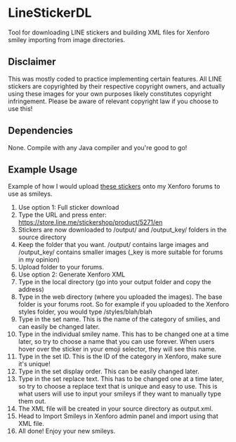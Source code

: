 # LineStickerDL
Tool for downloading LINE stickers and building XML files for Xenforo smiley importing from image directories.

## Disclaimer
This was mostly coded to practice implementing certain features. All LINE stickers are copyrighted by their respective copyright owners, and actually using these images for your own purposes likely constitutes copyright infringement. Please be aware of relevant copyright law if you choose to use this!

## Dependencies
None. Compile with any Java compiler and you're good to go!

## Example Usage
Example of how I would upload [these stickers](https://store.line.me/stickershop/product/5271/en) onto my Xenforo forums to use as smileys.

1. Use option 1: Full sticker download
2. Type the URL and press enter: https://store.line.me/stickershop/product/5271/en
3. Stickers are now downloaded to /output/ and /output_key/ folders in the source directory
4. Keep the folder that you want. /output/ contains large images and /output_key/ contains smaller images (_key is more suitable for forums in my opinion)
5. Upload folder to your forums.
6. Use option 2: Generate Xenforo XML
7. Type in the local directory (go into your output folder and copy the address)
8. Type in the web directory (where you uploaded the images). The base folder is your forums root. So for example if you uploaded to the Xenforo styles folder, you would type /styles/blah/blah
9. Type in the set name. This is the name of the category of smilies, and can easily be changed later.
10. Type in the individual smiley name. This has to be changed one at a time later, so try to choose a name that you can use forever. When users hover over the sticker in your emoji selector, they will see this name.
11. Type in the set ID. This is the ID of the category in Xenforo, make sure it's unique!
12. Type in the set display order. This can be easily changed later.
13. Type in the set replace text. This has to be changed one at a time later, so try to choose a replace text that is unique and easy to use. This is what users will use to input your smileys if they want to manually type them out.
14. The XML file will be created in your source directory as output.xml.
15. Head to Import Smileys in Xenforo admin panel and import using that XML file.
16. All done! Enjoy your new smileys.
